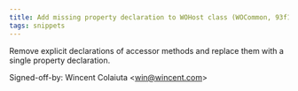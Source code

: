```yaml
---
title: Add missing property declaration to WOHost class (WOCommon, 93f1f1f)
tags: snippets
---
```


Remove explicit declarations of accessor methods and replace them with a single property declaration.

Signed-off-by: Wincent Colaiuta &lt;win@wincent.com&gt;
